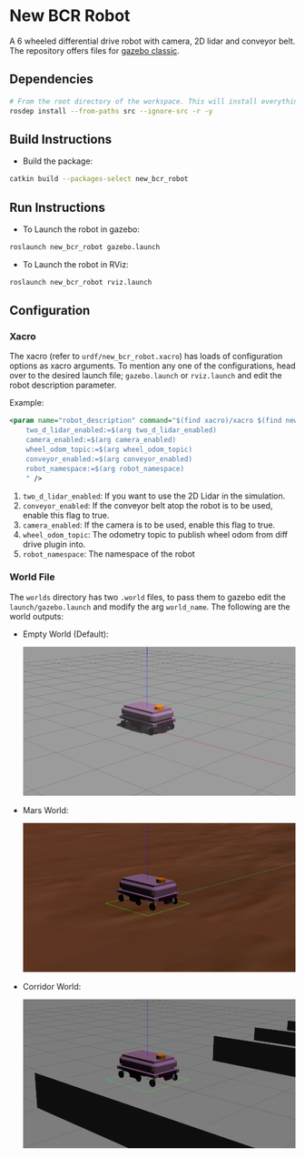 # New BCR Robot

A 6 wheeled differential drive robot with camera, 2D lidar and conveyor belt. The repository offers files for [gazebo classic](https://classic.gazebosim.org/).

## Dependencies

```bash
# From the root directory of the workspace. This will install everything mentioned in package.xml
rosdep install --from-paths src --ignore-src -r -y
```

## Build Instructions

* Build the package:

```bash
catkin build --packages-select new_bcr_robot
```

## Run Instructions

* To Launch the robot in gazebo:

```bash
roslaunch new_bcr_robot gazebo.launch
```

* To Launch the robot in RViz:

```bash
roslaunch new_bcr_robot rviz.launch
```

## Configuration

### Xacro 

The xacro (refer to `urdf/new_bcr_robot.xacro`) has loads of configuration options as xacro arguments. To mention any one of the configurations, head over to the desired launch file; `gazebo.launch` or `rviz.launch` and edit the robot description parameter.

Example:
```xml
<param name="robot_description" command="$(find xacro)/xacro $(find new_bcr_robot)/urdf/new_bcr_robot.xacro
	two_d_lidar_enabled:=$(arg two_d_lidar_enabled)
	camera_enabled:=$(arg camera_enabled)
	wheel_odom_topic:=$(arg wheel_odom_topic)
	conveyor_enabled:=$(arg conveyor_enabled)
	robot_namespace:=$(arg robot_namespace)
	" />
```

1. `two_d_lidar_enabled`: If you want to use the 2D Lidar in the simulation.
2. `conveyor_enabled`: If the conveyor belt atop the robot is to be used, enable this flag to true.
3. `camera_enabled`: If the camera is to be used, enable this flag to true.
4. `wheel_odom_topic`: The odometry topic to publish wheel odom from diff drive plugin into.
5. `robot_namespace`: The namespace of the robot


### World File

The `worlds` directory has two `.world` files, to pass them to gazebo edit the `launch/gazebo.launch` and modify the arg `world_name`. The following are the world outputs:

* Empty World (Default):

	![](res/empty.png)

* Mars World:

	![](res/mars.png)

* Corridor World:

	![](res/corridor.png)
